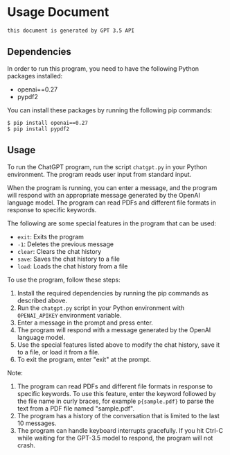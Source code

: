 # Usage Document
`this document is generated by GPT 3.5 API`
## Dependencies

In order to run this program, you need to have the following Python packages installed:

- openai==0.27
- pypdf2

You can install these packages by running the following pip commands:

```
$ pip install openai==0.27
$ pip install pypdf2
```

## Usage

To run the ChatGPT program, run the script `chatgpt.py` in your Python environment. The program reads user input from standard input.

When the program is running, you can enter a message, and the program will respond with an appropriate message generated by the OpenAI language model. The program can read PDFs and different file formats in response to specific keywords.

The following are some special features in the program that can be used:

- `exit`: Exits the program
- `-1`: Deletes the previous message
- `clear`: Clears the chat history
- `save`: Saves the chat history to a file
- `load`: Loads the chat history from a file

To use the program, follow these steps:

1. Install the required dependencies by running the pip commands as described above.
2. Run the `chatgpt.py` script in your Python environment with `OPENAI_APIKEY` environment variable.
3. Enter a message in the prompt and press enter.
4. The program will respond with a message generated by the OpenAI language model.
5. Use the special features listed above to modify the chat history, save it to a file, or load it from a file.
6. To exit the program, enter "exit" at the prompt.

Note:
1. The program can read PDFs and different file formats in response to specific keywords. To use this feature, enter the keyword followed by the file name in curly braces, for example `p{sample.pdf}` to parse the text from a PDF file named "sample.pdf".
2. The program has a history of the conversation that is limited to the last 10 messages.
3. The program can handle keyboard interrupts gracefully. If you hit Ctrl-C while waiting for the GPT-3.5 model to respond, the program will not crash.